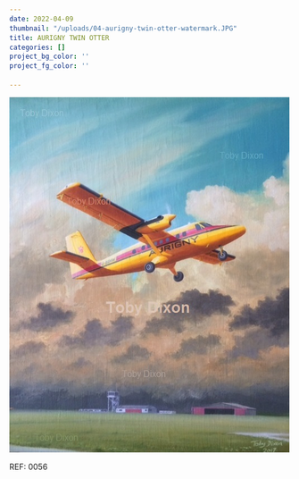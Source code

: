 ```yaml
---
date: 2022-04-09
thumbnail: "/uploads/04-aurigny-twin-otter-watermark.JPG"
title: AURIGNY TWIN OTTER
categories: []
project_bg_color: ''
project_fg_color: ''

---
```

![](/uploads/04-aurigny-twin-otter-watermark.JPG)

REF: 0056